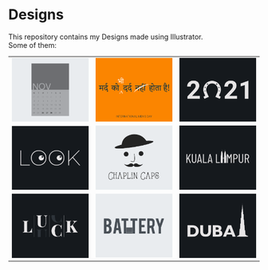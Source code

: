 # Designs
This repository contains my Designs made using Illustrator.<br>
Some of them:<br>
<table>
<tr><td><img src="./2020-11/png/26.11.2020.png"></td><td><img src="./2020-11/png/19.11.2020.png"></td><td><img src="./2021-01/png/01.01.2021.png"></td></tr>
<tr><td><img src="./2021-01/png/16.01.2021.png"></td><td><img src="./2020-11/png/18.11.2020.png"></td><td><img src="./2020-12/png/29.12.2020.png"></td></tr>
<tr><td><img src="./2020-12/png/06.12.2020.png"></td><td><img src="./2020-11/png/28.11.2020.png"></td><td><img src="./2020-12/png/14.12.2020.png"></td></tr>
</table>
